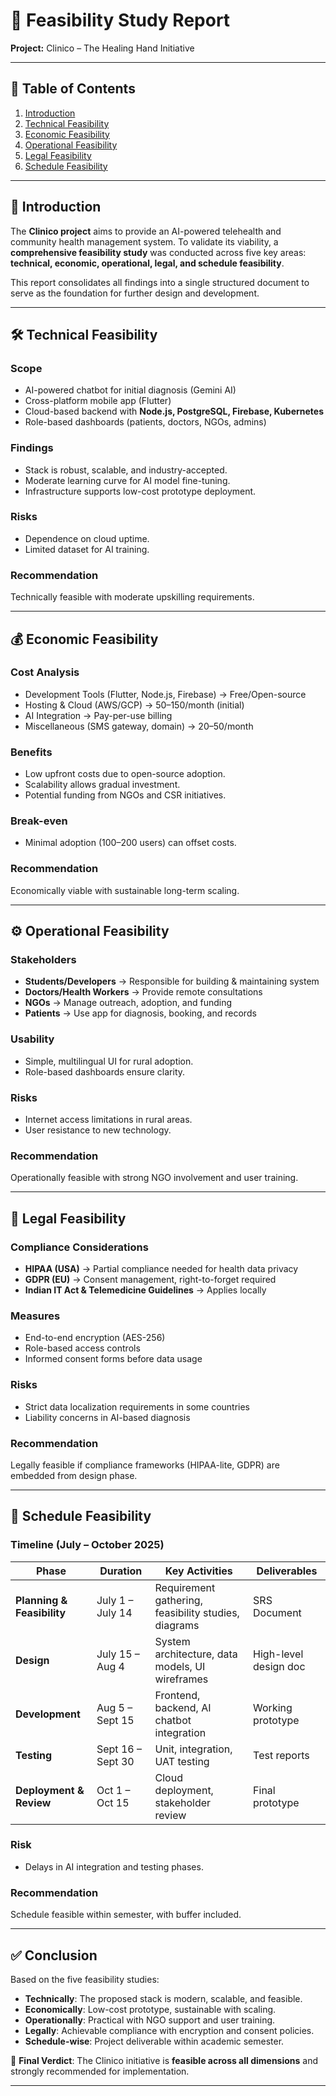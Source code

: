 # 📑 Feasibility Study Report  
**Project:** Clinico – The Healing Hand Initiative  

---

## 📌 Table of Contents
1. [Introduction](#introduction)
2. [Technical Feasibility](./technical-feasibility.md)
3. [Economic Feasibility](./economic-feasibility.md)
4. [Operational Feasibility](./operational-feasibility.md)
5. [Legal Feasibility](./legal-feasibility.md)
6. [Schedule Feasibility](./schedule-feasibility.md) 

---

## 📖 Introduction  
The **Clinico project** aims to provide an AI-powered telehealth and community health management system. To validate its viability, a **comprehensive feasibility study** was conducted across five key areas: **technical, economic, operational, legal, and schedule feasibility**.  

This report consolidates all findings into a single structured document to serve as the foundation for further design and development.  

---

## 🛠 Technical Feasibility  

### Scope  
- AI-powered chatbot for initial diagnosis (Gemini AI)  
- Cross-platform mobile app (Flutter)  
- Cloud-based backend with **Node.js, PostgreSQL, Firebase, Kubernetes**  
- Role-based dashboards (patients, doctors, NGOs, admins)  

### Findings  
- Stack is robust, scalable, and industry-accepted.  
- Moderate learning curve for AI model fine-tuning.  
- Infrastructure supports low-cost prototype deployment.  

### Risks  
- Dependence on cloud uptime.  
- Limited dataset for AI training.  

### Recommendation  
Technically feasible with moderate upskilling requirements.  

---

## 💰 Economic Feasibility  

### Cost Analysis  
- Development Tools (Flutter, Node.js, Firebase) → Free/Open-source  
- Hosting & Cloud (AWS/GCP) → $50–$150/month (initial)  
- AI Integration → Pay-per-use billing  
- Miscellaneous (SMS gateway, domain) → $20–$50/month  

### Benefits  
- Low upfront costs due to open-source adoption.  
- Scalability allows gradual investment.  
- Potential funding from NGOs and CSR initiatives.  

### Break-even  
- Minimal adoption (100–200 users) can offset costs.  

### Recommendation  
Economically viable with sustainable long-term scaling.  

---

## ⚙️ Operational Feasibility  

### Stakeholders  
- **Students/Developers** → Responsible for building & maintaining system  
- **Doctors/Health Workers** → Provide remote consultations  
- **NGOs** → Manage outreach, adoption, and funding  
- **Patients** → Use app for diagnosis, booking, and records  

### Usability  
- Simple, multilingual UI for rural adoption.  
- Role-based dashboards ensure clarity.  

### Risks  
- Internet access limitations in rural areas.  
- User resistance to new technology.  

### Recommendation  
Operationally feasible with strong NGO involvement and user training.  

---

## 📜 Legal Feasibility  

### Compliance Considerations  
- **HIPAA (USA)** → Partial compliance needed for health data privacy  
- **GDPR (EU)** → Consent management, right-to-forget required  
- **Indian IT Act & Telemedicine Guidelines** → Applies locally  

### Measures  
- End-to-end encryption (AES-256)  
- Role-based access controls  
- Informed consent forms before data usage  

### Risks  
- Strict data localization requirements in some countries  
- Liability concerns in AI-based diagnosis  

### Recommendation  
Legally feasible if compliance frameworks (HIPAA-lite, GDPR) are embedded from design phase.  

---

## 📅 Schedule Feasibility  

### Timeline (July – October 2025)  

| Phase | Duration | Key Activities | Deliverables |
|-------|----------|----------------|--------------|
| **Planning & Feasibility** | July 1 – July 14 | Requirement gathering, feasibility studies, diagrams | SRS Document |
| **Design** | July 15 – Aug 4 | System architecture, data models, UI wireframes | High-level design doc |
| **Development** | Aug 5 – Sept 15 | Frontend, backend, AI chatbot integration | Working prototype |
| **Testing** | Sept 16 – Sept 30 | Unit, integration, UAT testing | Test reports |
| **Deployment & Review** | Oct 1 – Oct 15 | Cloud deployment, stakeholder review | Final prototype |

### Risk  
- Delays in AI integration and testing phases.  

### Recommendation  
Schedule feasible within semester, with buffer included.  

---

## ✅ Conclusion  
Based on the five feasibility studies:  

- **Technically**: The proposed stack is modern, scalable, and feasible.  
- **Economically**: Low-cost prototype, sustainable with scaling.  
- **Operationally**: Practical with NGO support and user training.  
- **Legally**: Achievable compliance with encryption and consent policies.  
- **Schedule-wise**: Project deliverable within academic semester.  

📌 **Final Verdict**: The Clinico initiative is **feasible across all dimensions** and strongly recommended for implementation.  

---

